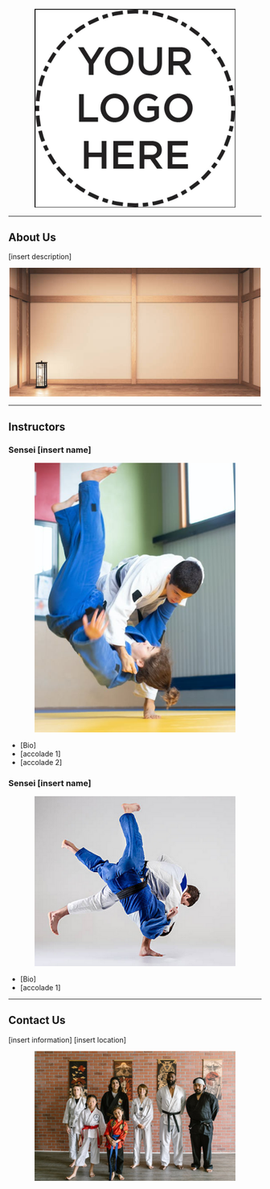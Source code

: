 <p align="center">
<img width="400" src="./Assets/logo.png">
</p>

---
## About Us
[insert description]

<p align="center">
<img width="500" src="./Assets/dojo.png">
</p>


--- 
## Instructors

### Sensei [insert name]

<p align="center">
<img width="400" src="./Assets/sensei1.png">
</p>

  * [Bio]
  * [accolade 1]
  * [accolade 2]
  
### Sensei [insert name]

<p align="center">
<img width="400" src="./Assets/sensei2.png">
</p>

  * [Bio]
  * [accolade 1]

---
## Contact Us
[insert information]
[insert location]

<p align="center">
<img width="400" src="./Assets/team.png">
</p>
